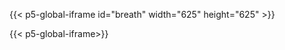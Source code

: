 {{< p5-global-iframe id="breath" width="625" height="625" >}}
<script src="https://github.com/ComputacionVisualGrupo/showcase/blob/main/content/docs/primer-corte/Spiral.js"></script>
{{< p5-global-iframe>}}
